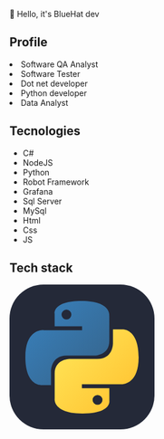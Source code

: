 👋 Hello, it's BlueHat dev

## Profile
<li>Software QA Analyst</li> 
<li>Software Tester</li>
<li>Dot net developer</li>
<li>Python developer</li>
<li>Data Analyst</li>

## Tecnologies
- C#
- NodeJS
- Python
- Robot Framework
- Grafana
- Sql Server
- MySql
- Html
- Css
- JS

## Tech stack
<p>
<img src='data:image/svg+xml,%3Csvg xmlns="http%3A%2F%2Fwww.w3.org%2F2000%2Fsvg" width="256" height="256" viewBox="0 0 256 256"%3E%3Cg fill="none"%3E%3Crect width="256" height="256" fill="%23242938" rx="60"%2F%3E%3Cpath fill="url(%23skillIconsPythonDark0)" d="M127.279 29c-50.772 0-47.602 22.018-47.602 22.018l.057 22.81h48.451v6.85H60.489S28 76.992 28 128.221c0 51.23 28.357 49.414 28.357 49.414h16.924v-23.773s-.912-28.357 27.905-28.357h48.054s26.999.436 26.999-26.094V55.546S180.338 29 127.279 29Zm-26.716 15.339a8.708 8.708 0 0 1 8.717 8.717a8.708 8.708 0 0 1-8.717 8.716a8.708 8.708 0 0 1-8.716-8.716a8.708 8.708 0 0 1 8.716-8.717Z"%2F%3E%3Cpath fill="url(%23skillIconsPythonDark1)" d="M128.721 227.958c50.772 0 47.602-22.017 47.602-22.017l-.057-22.811h-48.451v-6.849h67.696S228 179.966 228 128.736c0-51.23-28.357-49.413-28.357-49.413h-16.924v23.773s.912 28.357-27.905 28.357H106.76s-27-.437-27 26.093v43.866s-4.099 26.546 48.961 26.546Zm26.716-15.339a8.708 8.708 0 0 1-8.717-8.716a8.708 8.708 0 0 1 8.717-8.717a8.709 8.709 0 0 1 8.717 8.717a8.709 8.709 0 0 1-8.717 8.716Z"%2F%3E%3Cdefs%3E%3ClinearGradient id="skillIconsPythonDark0" x1="47.22" x2="146.333" y1="46.896" y2="145.02" gradientUnits="userSpaceOnUse"%3E%3Cstop stop-color="%23387EB8"%2F%3E%3Cstop offset="1" stop-color="%23366994"%2F%3E%3C%2FlinearGradient%3E%3ClinearGradient id="skillIconsPythonDark1" x1="108.056" x2="214.492" y1="109.905" y2="210.522" gradientUnits="userSpaceOnUse"%3E%3Cstop stop-color="%23FFE052"%2F%3E%3Cstop offset="1" stop-color="%23FFC331"%2F%3E%3C%2FlinearGradient%3E%3C%2Fdefs%3E%3C%2Fg%3E%3C%2Fsvg%3E'/>
</p>

<!---
bluehat8/bluehat8 is a ✨ special ✨ repository because its `README.md` (this file) appears on your GitHub profile.
You can click the Preview link to take a look at your changes.
--->

